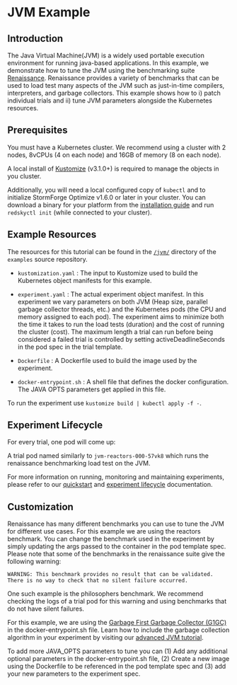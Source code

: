 # JVM Example

## Introduction
The Java Virtual Machine(JVM) is a widely used portable execution environment for running java-based applications. In this example, we demonstrate how to tune the JVM using the benchmarking suite [Renaissance](https://github.com/renaissance-benchmarks/renaissance/). Renaissance provides a variety of benchmarks that can be used to load test many aspects of the JVM such as just-in-time compilers, interpreters, and garbage collectors. This example shows how to i) patch individual trials and ii) tune JVM parameters alongside the Kubernetes resources.

## Prerequisites

You must have a Kubernetes cluster. We recommend using a cluster with 2 nodes, 8vCPUs (4 on each node) and 16GB of memory (8 on each node).

A local install of [Kustomize](https://github.com/kubernetes-sigs/kustomize/releases) (v3.1.0+) is required to manage the objects in you cluster.

Additionally, you will need a local configured copy of `kubectl` and to initialize StormForge Optimize v1.6.0 or later in your cluster. You can download a binary for your platform from the [installation guide](https://docs.stormforge.io/getting-started/install/) and run `redskyctl init` (while connected to your cluster).

## Example Resources

The resources for this tutorial can be found in the [`/jvm/`](https://github.com/thestormforge/examples/jvm) directory of the `examples` source repository.

* `kustomization.yaml`
: The input to Kustomize used to build the Kubernetes object manifests for this example.

* `experiment.yaml`
: The actual experiment object manifest. In this experiment we vary parameters on both JVM (Heap size, parallel garbage collector threads, etc.) and the Kubernetes pods (the CPU and memory assigned to each pod). The experiment aims to minimize both the time it takes to run the load tests (duration) and the cost of running the cluster (cost). The maximum length a trial can run before being considered a failed trial is controlled by setting activeDeadlineSeconds in the pod spec in the trial template.

* `Dockerfile`
: A Dockerfile used to build the image used by the experiment.

* `docker-entrypoint.sh`
: A shell file that defines the docker configuration. The JAVA OPTS parameters get applied in this file.

To run the experiment use `kustomize build | kubectl apply -f -`.

## Experiment Lifecycle

For every trial, one pod will come up:

A trial pod named similarly to `jvm-reactors-000-57vk8` which runs the renaissance benchmarking load test on the JVM.

For more information on running, monitoring and maintaining experiments, please refer to our [quickstart](https://docs.stormforge.io/getting-started/quickstart/) and [experiment lifecycle](https://docs.stormforge.io/lifecycle/) documentation.

## Customization

Renaissance has many different benchmarks you can use to tune the JVM for different use cases. For this example we are using the reactors benchmark. You can change the benchmark used in the experiment by simply updating the args passed to the container in the pod template spec. Please note that some of the benchmarks in the renaissance suite give the following warning:

`WARNING: This benchmark provides no result that can be validated. There is no way to check that no silent failure occurred.`

One such example is the philosophers benchmark. We recommend checking the logs of a trial pod for this warning and using benchmarks that do not have silent failures.

For this example, we are using the [Garbage First Garbage Collector (G1GC)](https://docs.oracle.com/javase/9/gctuning/garbage-first-garbage-collector.htm#JSGCT-GUID-F1BE86FA-3EDC-4D4F-BDB4-4B044AD83180) in the docker-entrypoint.sh file. Learn how to include the garbage collection algorithm in your experiment by visiting our [advanced JVM tutorial](https://github.com/thestormforge/examples/tree/master/jvm/advanced).

To add more JAVA_OPTS parameters to tune you can (1) Add any additional optional parameters in the docker-entrypoint.sh file, (2) Create a new image using the Dockerfile to be referenced in the pod template spec and (3) add your new parameters to the experiment spec.
